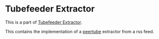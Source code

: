 # Tubefeeder Extractor

This is a part of [Tubefeeder Extractor](https://github.com/Tubefeeder/tubefeeder-extractor).

This contains the implementation of a [peertube](https://joinpeertube.org/) extractor from a rss feed.
